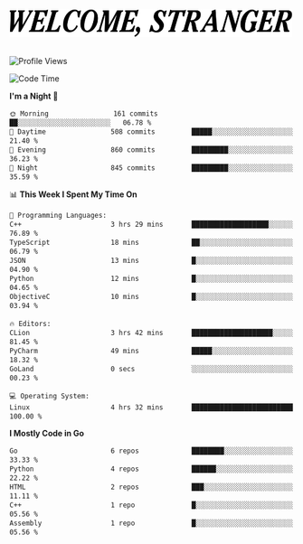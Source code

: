 <div>
  <picture>
    <source media="(prefers-color-scheme: dark)" srcset="./headers/welcome_white.png">
    <img alt="WELCOME, STRANGER" src="./headers/welcome.png" width="500">
  </picture>
</div>

<br>

![Profile Views](https://komarev.com/ghpvc/?username=darleet&color=blue)

<!--START_SECTION:waka-->
![Code Time](http://img.shields.io/badge/Code%20Time-308%20hrs-blue)

**I'm a Night 🦉** 

```text
🌞 Morning                161 commits         ██░░░░░░░░░░░░░░░░░░░░░░░   06.78 % 
🌆 Daytime                508 commits         █████░░░░░░░░░░░░░░░░░░░░   21.40 % 
🌃 Evening                860 commits         █████████░░░░░░░░░░░░░░░░   36.23 % 
🌙 Night                  845 commits         █████████░░░░░░░░░░░░░░░░   35.59 % 
```


📊 **This Week I Spent My Time On** 

```text
💬 Programming Languages: 
C++                      3 hrs 29 mins       ███████████████████░░░░░░   76.89 % 
TypeScript               18 mins             ██░░░░░░░░░░░░░░░░░░░░░░░   06.79 % 
JSON                     13 mins             █░░░░░░░░░░░░░░░░░░░░░░░░   04.90 % 
Python                   12 mins             █░░░░░░░░░░░░░░░░░░░░░░░░   04.65 % 
ObjectiveC               10 mins             █░░░░░░░░░░░░░░░░░░░░░░░░   03.94 % 

🔥 Editors: 
CLion                    3 hrs 42 mins       ████████████████████░░░░░   81.45 % 
PyCharm                  49 mins             █████░░░░░░░░░░░░░░░░░░░░   18.32 % 
GoLand                   0 secs              ░░░░░░░░░░░░░░░░░░░░░░░░░   00.23 % 

💻 Operating System: 
Linux                    4 hrs 32 mins       █████████████████████████   100.00 % 
```

**I Mostly Code in Go** 

```text
Go                       6 repos             ████████░░░░░░░░░░░░░░░░░   33.33 % 
Python                   4 repos             ██████░░░░░░░░░░░░░░░░░░░   22.22 % 
HTML                     2 repos             ███░░░░░░░░░░░░░░░░░░░░░░   11.11 % 
C++                      1 repo              █░░░░░░░░░░░░░░░░░░░░░░░░   05.56 % 
Assembly                 1 repo              █░░░░░░░░░░░░░░░░░░░░░░░░   05.56 % 
```




<!--END_SECTION:waka-->
